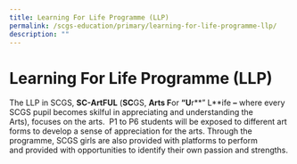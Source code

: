 ```yaml
---
title: Learning For Life Programme (LLP)
permalink: /scgs-education/primary/learning-for-life-programme-llp/
description: ""
---
```

# **Learning For Life Programme (LLP)**

The LLP in SCGS, **SC-ArtFUL** (**SC**GS, **Arts F**or **“U**r**” L**ife **–** where every SCGS pupil becomes skilful in appreciating and understanding the Arts), focuses on the arts.  P1 to P6 students will be exposed to different art forms to develop a sense of appreciation for the arts. Through the programme, SCGS girls are also provided with platforms to perform and provided with opportunities to identify their own passion and strengths.